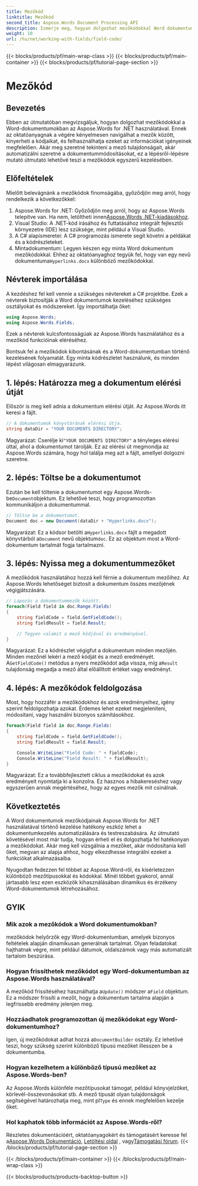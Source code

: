 ```yaml
---
title: Mezőkód
linktitle: Mezőkód
second_title: Aspose.Words Document Processing API
description: Ismerje meg, hogyan dolgozhat mezőkódokkal Word dokumentumokban az Aspose.Words for .NET használatával. Ez az útmutató a dokumentumok betöltésére, a mezők elérésére és a mezőkódok feldolgozására vonatkozik.
weight: 10
url: /hu/net/working-with-fields/field-code/
---
```


{{< blocks/products/pf/main-wrap-class >}}
{{< blocks/products/pf/main-container >}}
{{< blocks/products/pf/tutorial-page-section >}}

# Mezőkód

## Bevezetés

Ebben az útmutatóban megvizsgáljuk, hogyan dolgozhat mezőkódokkal a Word-dokumentumokban az Aspose.Words for .NET használatával. Ennek az oktatóanyagnak a végére kényelmesen navigálhat a mezők között, kinyerheti a kódjaikat, és felhasználhatja ezeket az információkat igényeinek megfelelően. Akár meg szeretné tekinteni a mező tulajdonságait, akár automatizálni szeretné a dokumentummódosításokat, ez a lépésről-lépésre mutató útmutató lehetővé teszi a mezőkódok egyszerű kezelésében.

## Előfeltételek

Mielőtt belevágnánk a mezőkódok finomságába, győződjön meg arról, hogy rendelkezik a következőkkel:

1.  Aspose.Words for .NET: Győződjön meg arról, hogy az Aspose.Words telepítve van. Ha nem, letöltheti innen[Aspose.Words .NET-kiadásokhoz](https://releases.aspose.com/words/net/).
2. Visual Studio: A .NET-kód írásához és futtatásához integrált fejlesztői környezetre (IDE) lesz szüksége, mint például a Visual Studio.
3. A C# alapismeretei: A C# programozás ismerete segít követni a példákat és a kódrészleteket.
4. Mintadokumentum: Legyen készen egy minta Word dokumentum mezőkódokkal. Ehhez az oktatóanyaghoz tegyük fel, hogy van egy nevű dokumentuma`Hyperlinks.docx` különböző mezőkódokkal.

## Névterek importálása

A kezdéshez fel kell vennie a szükséges névtereket a C# projektbe. Ezek a névterek biztosítják a Word dokumentumok kezeléséhez szükséges osztályokat és módszereket. Így importálhatja őket:

```csharp
using Aspose.Words;
using Aspose.Words.Fields;
```

Ezek a névterek kulcsfontosságúak az Aspose.Words használatához és a mezőkód funkcióinak eléréséhez.

Bontsuk fel a mezőkódok kibontásának és a Word-dokumentumban történő kezelésének folyamatát. Egy minta kódrészletet használunk, és minden lépést világosan elmagyarázunk.

## 1. lépés: Határozza meg a dokumentum elérési útját

Először is meg kell adnia a dokumentum elérési útját. Az Aspose.Words itt keresi a fájlt.

```csharp
// A dokumentumok könyvtárának elérési útja.
string dataDir = "YOUR DOCUMENTS DIRECTORY";
```

 Magyarázat: Cserélje ki`"YOUR DOCUMENTS DIRECTORY"` a tényleges elérési úttal, ahol a dokumentumot tárolják. Ez az elérési út megmondja az Aspose.Words számára, hogy hol találja meg azt a fájlt, amellyel dolgozni szeretne.

## 2. lépés: Töltse be a dokumentumot

 Ezután be kell töltenie a dokumentumot egy Aspose.Words-be`Document`objektum. Ez lehetővé teszi, hogy programozottan kommunikáljon a dokumentummal.

```csharp
// Töltse be a dokumentumot.
Document doc = new Document(dataDir + "Hyperlinks.docx");
```

 Magyarázat: Ez a kódsor betölti a`Hyperlinks.docx` fájlt a megadott könyvtárból a`Document` nevű objektum`doc`. Ez az objektum most a Word-dokumentum tartalmát fogja tartalmazni.

## 3. lépés: Nyissa meg a dokumentummezőket

A mezőkódok használatához hozzá kell férnie a dokumentum mezőihez. Az Aspose.Words lehetőséget biztosít a dokumentum összes mezőjének végigjátszására.

```csharp
// Lapozás a dokumentummezők között.
foreach(Field field in doc.Range.Fields)
{
    string fieldCode = field.GetFieldCode();
    string fieldResult = field.Result;

    // Tegyen valamit a mező kódjával és eredményével.
}
```

 Magyarázat: Ez a kódrészlet végigfut a dokumentum minden mezőjén. Minden mezőnél lekéri a mező kódját és a mező eredményét. A`GetFieldCode()` metódus a nyers mezőkódot adja vissza, míg a`Result` tulajdonság megadja a mező által előállított értéket vagy eredményt.

## 4. lépés: A mezőkódok feldolgozása

Most, hogy hozzáfér a mezőkódokhoz és azok eredményeihez, igény szerint feldolgozhatja azokat. Érdemes lehet ezeket megjeleníteni, módosítani, vagy használni bizonyos számításokhoz.

```csharp
foreach(Field field in doc.Range.Fields)
{
    string fieldCode = field.GetFieldCode();
    string fieldResult = field.Result;

    Console.WriteLine("Field Code: " + fieldCode);
    Console.WriteLine("Field Result: " + fieldResult);
}
```

Magyarázat: Ez a továbbfejlesztett ciklus a mezőkódokat és azok eredményeit nyomtatja ki a konzolra. Ez hasznos a hibakereséshez vagy egyszerűen annak megértéséhez, hogy az egyes mezők mit csinálnak.

## Következtetés

A Word dokumentumok mezőkódjainak Aspose.Words for .NET használatával történő kezelése hatékony eszköz lehet a dokumentumkezelés automatizálására és testreszabására. Az útmutató követésével most már tudja, hogyan érheti el és dolgozhatja fel hatékonyan a mezőkódokat. Akár meg kell vizsgálnia a mezőket, akár módosítania kell őket, megvan az alapja ahhoz, hogy elkezdhesse integrálni ezeket a funkciókat alkalmazásaiba.

Nyugodtan fedezzen fel többet az Aspose.Word-ről, és kísérletezzen különböző mezőtípusokkal és kódokkal. Minél többet gyakorol, annál jártasabb lesz ezen eszközök kihasználásában dinamikus és érzékeny Word-dokumentumok létrehozásához.

## GYIK

### Mik azok a mezőkódok a Word dokumentumokban?

mezőkódok helyőrzők egy Word-dokumentumban, amelyek bizonyos feltételek alapján dinamikusan generálnak tartalmat. Olyan feladatokat hajthatnak végre, mint például dátumok, oldalszámok vagy más automatizált tartalom beszúrása.

### Hogyan frissíthetek mezőkódot egy Word-dokumentumban az Aspose.Words használatával?

 A mezőkód frissítéséhez használhatja a`Update()` módszer a`Field` objektum. Ez a módszer frissíti a mezőt, hogy a dokumentum tartalma alapján a legfrissebb eredmény jelenjen meg.

### Hozzáadhatok programozottan új mezőkódokat egy Word-dokumentumhoz?

 Igen, új mezőkódokat adhat hozzá a`DocumentBuilder` osztály. Ez lehetővé teszi, hogy szükség szerint különböző típusú mezőket illesszen be a dokumentumba.

### Hogyan kezelhetem a különböző típusú mezőket az Aspose.Words-ben?

 Az Aspose.Words különféle mezőtípusokat támogat, például könyvjelzőket, körlevél-összevonásokat stb. A mező típusát olyan tulajdonságok segítségével határozhatja meg, mint pl`Type` és ennek megfelelően kezelje őket.

### Hol kaphatok több információt az Aspose.Words-ről?

Részletes dokumentációért, oktatóanyagokért és támogatásért keresse fel a[Aspose.Words Dokumentáció](https://reference.aspose.com/words/net/), [Letöltési oldal](https://releases.aspose.com/words/net/) , vagy[Támogatási fórum](https://forum.aspose.com/c/words/8).
{{< /blocks/products/pf/tutorial-page-section >}}

{{< /blocks/products/pf/main-container >}}
{{< /blocks/products/pf/main-wrap-class >}}

{{< blocks/products/products-backtop-button >}}
